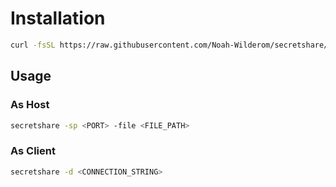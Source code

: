 # Installation

```sh
curl -fsSL https://raw.githubusercontent.com/Noah-Wilderom/secretshare/refs/heads/master/install.sh | bash
```

## Usage

### As Host
```sh
secretshare -sp <PORT> -file <FILE_PATH>
```

### As Client
```sh
secretshare -d <CONNECTION_STRING>
```
